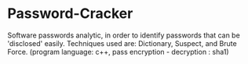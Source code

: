 # Password-Cracker
Software passwords analytic, in order to identify passwords that can be 'disclosed' easily. Techniques used are: Dictionary, Suspect, and Brute Force. (program language: c++,  pass encryption - decryption : sha1)
